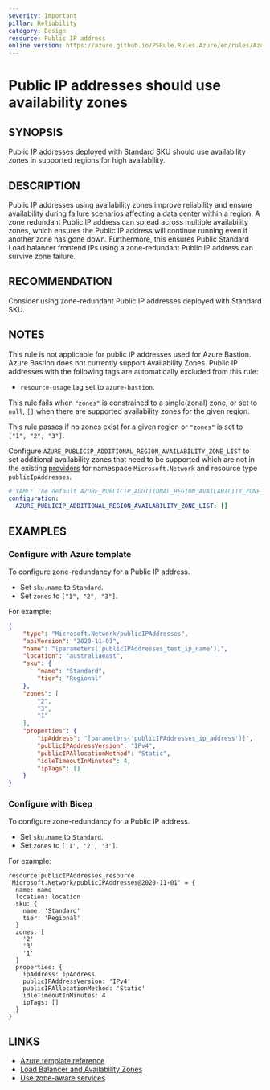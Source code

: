 ```yaml
---
severity: Important
pillar: Reliability
category: Design
resource: Public IP address
online version: https://azure.github.io/PSRule.Rules.Azure/en/rules/Azure.PublicIP.AvailabilityZone/
---
```


# Public IP addresses should use availability zones

## SYNOPSIS

Public IP addresses deployed with Standard SKU should use availability zones in supported regions for high availability.

## DESCRIPTION

Public IP addresses using availability zones improve reliability and ensure availability during failure scenarios affecting a data center within a region.
A zone redundant Public IP address can spread across multiple availability zones, which ensures the Public IP address will continue running even if another zone has gone down.
Furthermore, this ensures Public Standard Load balancer frontend IPs using a zone-redundant Public IP address can survive zone failure.

## RECOMMENDATION

Consider using zone-redundant Public IP addresses deployed with Standard SKU.

## NOTES

This rule is not applicable for public IP addresses used for Azure Bastion.
Azure Bastion does not currently support Availability Zones.
Public IP addresses with the following tags are automatically excluded from this rule:

- `resource-usage` tag set to `azure-bastion`.

This rule fails when `"zones"` is constrained to a single(zonal) zone, or set to `null`, `[]` when there are supported availability zones for the given region.

This rule passes if no zones exist for a given region or `"zones"` is set to `["1", "2", "3"]`.

Configure `AZURE_PUBLICIP_ADDITIONAL_REGION_AVAILABILITY_ZONE_LIST` to set additional availability zones that need to be supported which are not in the existing [providers](https://github.com/Azure/PSRule.Rules.Azure/blob/main/data/providers/) for namespace `Microsoft.Network` and resource type `publicIpAddresses`.

```yaml
# YAML: The default AZURE_PUBLICIP_ADDITIONAL_REGION_AVAILABILITY_ZONE_LIST configuration option
configuration:
  AZURE_PUBLICIP_ADDITIONAL_REGION_AVAILABILITY_ZONE_LIST: []
```

## EXAMPLES

### Configure with Azure template

To configure zone-redundancy for a Public IP address.

- Set `sku.name` to `Standard`.
- Set `zones` to `["1", "2", "3"]`.

For example:

```json
{
    "type": "Microsoft.Network/publicIPAddresses",
    "apiVersion": "2020-11-01",
    "name": "[parameters('publicIPAddresses_test_ip_name')]",
    "location": "australiaeast",
    "sku": {
        "name": "Standard",
        "tier": "Regional"
    },
    "zones": [
        "2",
        "3",
        "1"
    ],
    "properties": {
        "ipAddress": "[parameters('publicIPAddresses_ip_address')]",
        "publicIPAddressVersion": "IPv4",
        "publicIPAllocationMethod": "Static",
        "idleTimeoutInMinutes": 4,
        "ipTags": []
    }
}
```

### Configure with Bicep

To configure zone-redundancy for a Public IP address.

- Set `sku.name` to `Standard`.
- Set `zones` to `['1', '2', '3']`.

For example:

```bicep
resource publicIPAddresses_resource 'Microsoft.Network/publicIPAddresses@2020-11-01' = {
  name: name
  location: location
  sku: {
    name: 'Standard'
    tier: 'Regional'
  }
  zones: [
    '2'
    '3'
    '1'
  ]
  properties: {
    ipAddress: ipAddress
    publicIPAddressVersion: 'IPv4'
    publicIPAllocationMethod: 'Static'
    idleTimeoutInMinutes: 4
    ipTags: []
  }
}
```

## LINKS

- [Azure template reference](https://docs.microsoft.com/azure/templates/microsoft.network/publicipaddresses?tabs=json)
- [Load Balancer and Availability Zones](https://docs.microsoft.com/azure/load-balancer/load-balancer-standard-availability-zones)
- [Use zone-aware services](https://docs.microsoft.com/azure/architecture/framework/resiliency/design-best-practices#use-zone-aware-services)